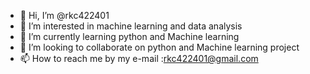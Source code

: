 - 👋 Hi, I’m @rkc422401
- 👀 I’m interested in machine learning and data analysis
- 🌱 I’m currently learning python and Machine learning
- 💞️ I’m looking to collaborate on python and Machine learning project
- 📫 How to reach me by my e-mail :rkc422401@gmail.com

<!---
rkc422401/rkc422401 is a ✨ special ✨ repository because its `README.md` (this file) appears on your GitHub profile.
You can click the Preview link to take a look at your changes.
--->
 

